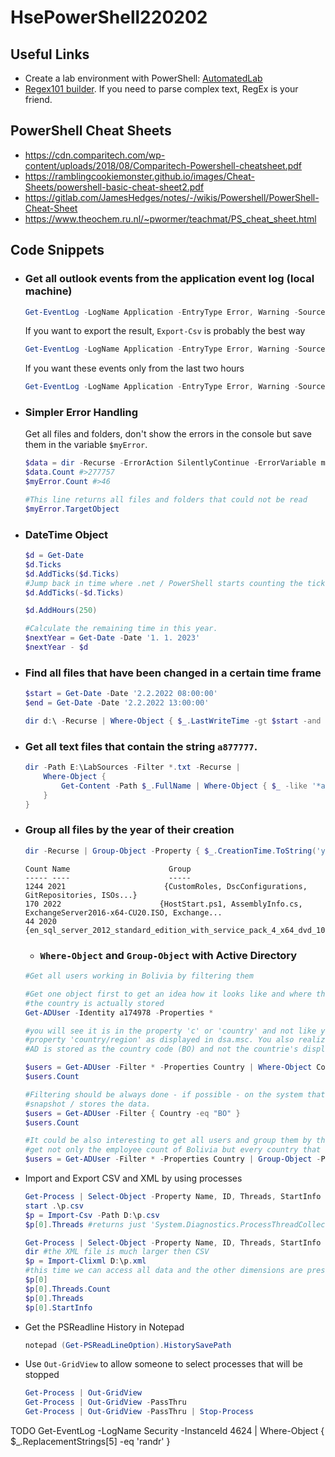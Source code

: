 # HsePowerShell220202

## Useful Links
- Create a lab environment with PowerShell: [AutomatedLab](https://automatedlab.org/en/latest/)
- [Regex101 builder](https://regex101.com/). If you need to parse complex text, RegEx is your friend.

## PowerShell Cheat Sheets
  - https://cdn.comparitech.com/wp-content/uploads/2018/08/Comparitech-Powershell-cheatsheet.pdf
  - https://ramblingcookiemonster.github.io/images/Cheat-Sheets/powershell-basic-cheat-sheet2.pdf
  - https://gitlab.com/JamesHedges/notes/-/wikis/Powershell/PowerShell-Cheat-Sheet
  - https://www.theochem.ru.nl/~pwormer/teachmat/PS_cheat_sheet.html


## Code Snippets

- ### Get all outlook events from the application event log (local machine)

    ```powershell
    Get-EventLog -LogName Application -EntryType Error, Warning -Source Outlook
    ```

    If you want to export the result, `Export-Csv` is probably the best way

    ```powershell
    Get-EventLog -LogName Application -EntryType Error, Warning -Source Outlook | Export-Csv -Path .\Events.csv
    ```

    If you want these events only from the last two hours

    ```powershell
    Get-EventLog -LogName Application -EntryType Error, Warning -Source Outlook -After (Get-Date).AddHours(-2)
    ```

- ### Simpler Error Handling

    Get all files and folders, don't show the errors in the console but save them in the variable `$myError`.

    ```powershell
    $data = dir -Recurse -ErrorAction SilentlyContinue -ErrorVariable myError
    $data.Count #>277757
    $myError.Count #>46

    #This line returns all files and folders that could not be read
    $myError.TargetObject
    ```

- ### DateTime Object
    ```powershell
    $d = Get-Date
    $d.Ticks    
    $d.AddTicks($d.Ticks)
    #Jump back in time where .net / PowerShell starts counting the ticks.
    $d.AddTicks(-$d.Ticks)

    $d.AddHours(250)

    #Calculate the remaining time in this year.
    $nextYear = Get-Date -Date '1. 1. 2023'
    $nextYear - $d
    ```

- ### Find all files that have been changed in a certain time frame

    ```powershell
    $start = Get-Date -Date '2.2.2022 08:00:00'
    $end = Get-Date -Date '2.2.2022 13:00:00'

    dir d:\ -Recurse | Where-Object { $_.LastWriteTime -gt $start -and $_.LastWriteTime -lt $end }
    ```

- ### Get all text files that contain the string `a877777`.
    ```powershell
    dir -Path E:\LabSources -Filter *.txt -Recurse |
        Where-Object {
            Get-Content -Path $_.FullName | Where-Object { $_ -like '*a877777*'
        }
    }
    ```

- ### Group all files by the year of their creation
    ```powershell
    dir -Recurse | Group-Object -Property { $_.CreationTime.ToString('yyyy') }
    ```
    ```
    Count Name                      Group                                                                        
    ----- ----                      -----                                                                        
    1244 2021                      {CustomRoles, DscConfigurations, GitRepositories, ISOs...}                   
    170 2022                      {HostStart.ps1, AssemblyInfo.cs, ExchangeServer2016-x64-CU20.ISO, Exchange...
    44 2020                      {en_sql_server_2012_standard_edition_with_service_pack_4_x64_dvd_100075944...
   ```

   - ### `Where-Object` and `Group-Object` with Active Directory
    ```powershell
    #Get all users working in Bolivia by filtering them

    #Get one object first to get an idea how it looks like and where the information about
    #the country is actually stored
    Get-ADUser -Identity a174978 -Properties *

    #you will see it is in the property 'c' or 'country' and not like you may think in the
    #property 'country/region' as displayed in dsa.msc. You also realize that the country
    #AD is stored as the country code (BO) and not the countrie's display name (Bolivia)

    $users = Get-ADUser -Filter * -Properties Country | Where-Object Country -eq BO
    $users.Count

    #Filtering should be always done - if possible - on the system that creates the data
    #snapshot / stores the data.
    $users = Get-ADUser -Filter { Country -eq "BO" }
    $users.Count

    #It could be also interesting to get all users and group them by the country. Then you
    #get not only the employee count of Bolivia but every country that is represented in AD.
    $users = Get-ADUser -Filter * -Properties Country | Group-Object -Property Country | Sort-Object -Property Name
    ```

- Import and Export CSV and XML by using processes

    ```powershell
    Get-Process | Select-Object -Property Name, ID, Threads, StartInfo | Export-Csv -Path p.csv -NoTypeInformation
    start .\p.csv
    $p = Import-Csv -Path D:\p.csv
    $p[0].Threads #returns just 'System.Diagnostics.ProcessThreadCollection'

    Get-Process | Select-Object -Property Name, ID, Threads, StartInfo | Export-Clixml -Path p.xml
    dir #the XML file is much larger then CSV
    $p = Import-Clixml D:\p.xml
    #this time we can access all data and the other dimensions are preserved.
    $p[0]
    $p[0].Threads.Count
    $p[0].Threads
    $p[0].StartInfo
    ```

- Get the PSReadline History in Notepad
    ```powershell
    notepad (Get-PSReadLineOption).HistorySavePath
    ```

- Use `Out-GridView` to allow someone to select processes that will be stopped
    ```powershell
    Get-Process | Out-GridView                          
    Get-Process | Out-GridView -PassThru                
    Get-Process | Out-GridView -PassThru | Stop-Process 
    ```


TODO
    Get-EventLog -LogName Security -InstanceId 4624 | Where-Object { $_.ReplacementStrings[5] -eq 'randr' }